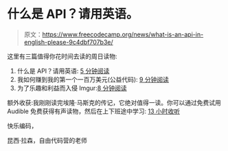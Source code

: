 # 什么是 API？请用英语。

> 原文：<https://www.freecodecamp.org/news/what-is-an-api-in-english-please-9c4dbf707b3e/>

这里有三篇值得你花时间去读的周日读物:

1.  什么是 API？请用英语: [5 分钟阅读](http://bit.ly/2bqEwHX)
2.  我如何赚到我的第一个一百万美元(公益代码): [9 分钟阅读](http://bit.ly/2bkxVib)
3.  为了乐趣和利益而入侵 Imgur:[8 分钟阅读](http://bit.ly/2b3kPb2)

额外收获:我刚刚读完埃隆·马斯克的传记，它绝对值得一读。你可以通过免费试用 Audible 免费获得有声读物，然后在上下班途中学习: [13 小时收听](http://amzn.to/2aAvfvM)

快乐编码，

昆西·拉森，自由代码营的老师